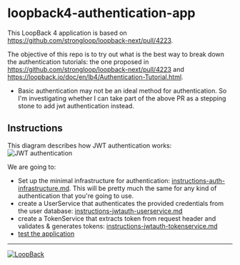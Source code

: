 # loopback4-authentication-app

This LoopBack 4 application is based on https://github.com/strongloop/loopback-next/pull/4223.

The objective of this repo is to try out what is the best way to break down the authentication tutorials: the one proposed in https://github.com/strongloop/loopback-next/pull/4223 and https://loopback.io/doc/en/lb4/Authentication-Tutorial.html.

- Basic authentication may not be an ideal method for authentication. So I'm investigating whether I can take part of the above PR as a stepping stone to add jwt authentication instead.

## Instructions

This diagram describes how JWT authentication works:
![JWT authentication](https://loopback.io/pages/en/lb4/imgs/json_web_token_overview.png)

We are going to:

- Set up the minimal infrastructure for authentication: [instructions-auth-infrastructure.md](instructions-auth-infrastructure.md). This will be pretty much the same for any kind of authentication that you're going to use.
- create a UserService that authenticates the provided credentials from the user database: [instructions-jwtauth-userservice.md](instructions-jwtauth-userservice.md)
- create a TokenService that extracts token from request header and validates & generates tokens: [instructions-jwtauth-tokenservice.md](instructions-jwtauth-tokenservice.md)
- [test the application](instructions-jwtauth-test.md)

---

[![LoopBack](<https://github.com/strongloop/loopback-next/raw/master/docs/site/imgs/branding/Powered-by-LoopBack-Badge-(blue)-@2x.png>)](http://loopback.io/)
